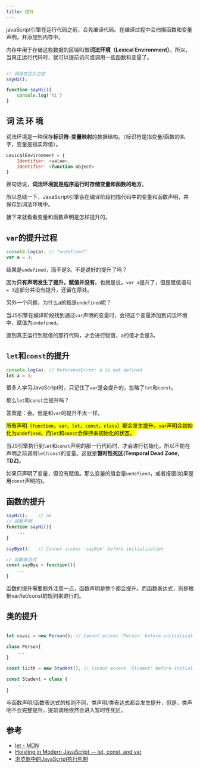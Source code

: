 ```yaml
---
title: 提升
---
```


javaScript引擎在运行代码之前，会先编译代码。在编译过程中会扫描函数和变量声明，并添加到内存中。

内存中用于存储这些数据的区域叫做**词法环境（Lexical Environment）**。所以，当真正运行代码时，就可以提前访问或调用一些函数和变量了。

<!--truncate-->


```javascript

// 调用在定义之前
sayHi();

function sayHi(){
    console.log('hi')
}

```

## 词 法 环 境

词法环境是一种保存**标识符-变量映射**的数据结构。（标识符是指变量/函数的名字，变量是指实际值）。
```javascript
LexicalEnvironment = {
    Identifier: <value>,
    Identifier: <function object>
}
```

换句话说，**词法环境就是程序运行时存储变量和函数的地方**。

所以总结一下，JavaScript引擎会在编译阶段扫描代码中的变量和函数声明，并保存到词法环境中。

接下来就看看变量和函数声明是怎样提升的。

## `var`的提升过程

```javascript
console.log(a); // "undefined"
var a = 3;
```

结果是`undefined`，而不是3。不是说好的提升了吗？

因为**只有声明发生了提升，赋值并没有**。也就是说，`var a`提升了，但是赋值语句`= 3`这部分并没有提升，还留在原处。

另外一个问题，为什么a的指是`undefined`呢？

当JS引擎在编译阶段找到通过`var`声明的变量时，会把这个变量添加到词法环境中，赋值为`undefined`。

直到真正运行到赋值的那行代码，才会进行赋值，a的值才会是3。

## `let`和`const`的提升

```javascript
console.log(a); // ReferenceError: a is not defined
let a = 3;
```

很多人学习JavaScript时，只记住了`var`是会提升的，忽略了`let`和`const`。

那么`let`和`const`会提升吗？

答案是：会。但是和`var`的提升不太一样。

<mark>所有声明（`function`，`var`，`let`，`const`，`class`）都会发生提升。`var`声明会初始化为`undefined`，而`let`和`const`会保持未初始化的状态。</mark>

当JS引擎执行到`let`和`const`声明的那一行代码时，才会进行初始化。所以不能在声明之前调用`let`/`const`的变量。这就是**暂时性死区(Temporal Dead Zone, TDZ)**。

如果只声明了变量，但没有赋值。那么变量的值会是`undefiend`，或者报错(如果是用`const`声明的)。


## 函数的提升

```javascript
sayHi();    // ok
// 函数声明
function sayHi(){
    ...
}

sayBye();   // Cannot access 'sayBye' before initialization 

// 函数表达式
const sayBye = function(){
    ...
}

```

函数的提升需要额外注意一点，函数声明是整个都会提升。而函数表达式，则是根据var/let/const的规则来进行的。

## 类的提升

```javascript

let cuvii = new Person(); // Cannot access 'Person' before initialization

class Person{
    ...
}

const liith = new Student(); // Cannot access 'Student' before initialization

const Student = class {
    ...
}

```

与函数声明/函数表达式的规则不同，类声明/类表达式都会发生提升，但是，类声明不会完整提升，提前调用依然会进入暂时性死区。


## 参考

- [let - MDN](https://developer.mozilla.org/en-US/docs/Web/JavaScript/Reference/Statements/let)
- [Hoisting in Modern JavaScript — let, const, and var](https://blog.bitsrc.io/hoisting-in-modern-javascript-let-const-and-var-b290405adfda)
- [浏览器中的JavaScript执行机制](https://time.geekbang.org/column/intro/216)